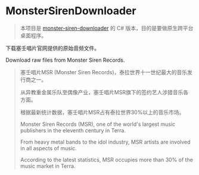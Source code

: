 # MonsterSirenDownloader

> 本项目是 [monster-siren-downloader](https://github.com/AyakuraYuki/monster-siren-downloader/) 的 C# 版本，目的是要做原生跨平台桌面程序。

下载塞壬唱片官网提供的原始音频文件。

Download raw files from Monster Siren Records.

> 塞壬唱片MSR (Monster Siren Records)，泰拉世界十一世纪最大的音乐发行商之一。
>
> 从异教重金属乐队至偶像产业，塞壬唱片MSR旗下的签约艺人涉猎音乐各方面。
>
> 根据最新统计数据，塞壬唱片MSR占有泰拉世界30%以上的音乐市场。
>
> Monster Siren Records (MSR), one of the world's largest music publishers in the eleventh century in Terra.
>
> From heavy metal bands to the idol industry, MSR artists are involved in all aspects of music.
>
> According to the latest statistics, MSR occupies more than 30% of the music market in Terra.
